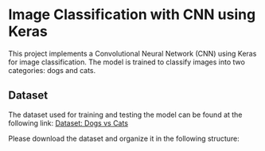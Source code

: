 # Image Classification with CNN using Keras

This project implements a Convolutional Neural Network (CNN) using Keras for image classification. The model is trained to classify images into two categories: dogs and cats.

## Dataset

The dataset used for training and testing the model can be found at the following link:
[Dataset: Dogs vs Cats](https://drive.google.com/drive/u/0/folders/1dZvL1gi5QLwOGrfdn9XEsi4EnXx535bD)

Please download the dataset and organize it in the following structure:

